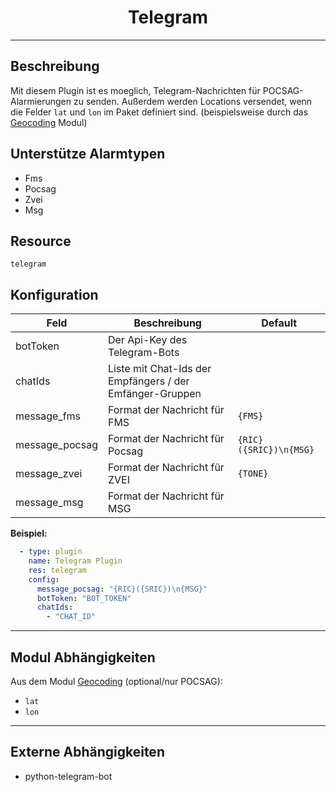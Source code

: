 # <center>Telegram</center> 
---

## Beschreibung
Mit diesem Plugin ist es moeglich, Telegram-Nachrichten für POCSAG-Alarmierungen zu senden. 
Außerdem werden Locations versendet, wenn die Felder `lat` und `lon` im Paket definiert sind. (beispielsweise durch das [Geocoding](../modul/geocoding.md) Modul)

## Unterstütze Alarmtypen
- Fms
- Pocsag
- Zvei
- Msg

## Resource
`telegram`

## Konfiguration

|Feld|Beschreibung|Default|
|----|------------|-------|
|botToken|Der Api-Key des Telegram-Bots||
|chatIds|Liste mit Chat-Ids der Empfängers / der Emfänger-Gruppen||
|message_fms|Format der Nachricht für FMS|`{FMS}`|
|message_pocsag|Format der Nachricht für Pocsag|`{RIC}({SRIC})\n{MSG}`|
|message_zvei|Format der Nachricht für ZVEI|`{TONE}`|
|message_msg|Format der Nachricht für MSG||

**Beispiel:**
```yaml
  - type: plugin
    name: Telegram Plugin
    res: telegram
    config:
      message_pocsag: "{RIC}({SRIC})\n{MSG}"
      botToken: "BOT_TOKEN"
      chatIds:
        - "CHAT_ID"
```

---
## Modul Abhängigkeiten
Aus dem Modul [Geocoding](../modul/geocoding.md) (optional/nur POCSAG):

- `lat`
- `lon`
  
---
## Externe Abhängigkeiten
- python-telegram-bot
